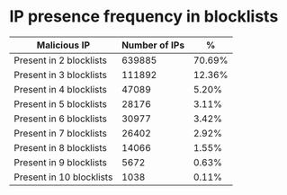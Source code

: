 # IP presence frequency in blocklists
| Malicious IP | Number of IPs | % |
|----|----|----|
| Present in 2 blocklists | 639885 | 70.69% |
| Present in 3 blocklists | 111892 | 12.36% |
| Present in 4 blocklists | 47089 | 5.20% |
| Present in 5 blocklists | 28176 | 3.11% |
| Present in 6 blocklists | 30977 | 3.42% |
| Present in 7 blocklists | 26402 | 2.92% |
| Present in 8 blocklists | 14066 | 1.55% |
| Present in 9 blocklists | 5672 | 0.63% |
| Present in 10 blocklists | 1038 | 0.11% |
